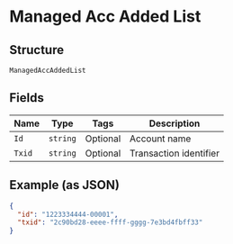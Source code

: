 
# Managed Acc Added List

## Structure

`ManagedAccAddedList`

## Fields

| Name | Type | Tags | Description |
|  --- | --- | --- | --- |
| `Id` | `string` | Optional | Account name |
| `Txid` | `string` | Optional | Transaction identifier |

## Example (as JSON)

```json
{
  "id": "1223334444-00001",
  "txid": "2c90bd28-eeee-ffff-gggg-7e3bd4fbff33"
}
```

